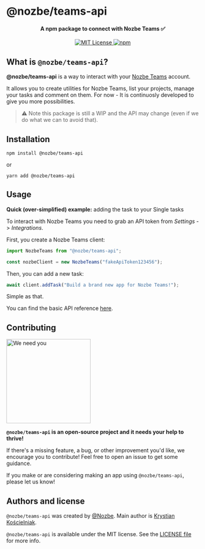 # @nozbe/teams-api

<h4 align="center">
  A npm package to connect with Nozbe Teams ✅
</h4>

<p align="center">
  <a href="https://github.com/Nozbe/teams-api/blob/master/LICENSE">
    <img src="https://img.shields.io/badge/License-MIT-blue.svg" alt="MIT License">
  </a>

  <!-- <a href="https://travis-ci.com/Nozbe/teams-api">
    <img src="https://api.travis-ci.com/Nozbe/teams-api.svg?branch=master" alt="CI Status">
  </a> -->

  <a href="https://www.npmjs.com/package/@nozbe/teams-api">
    <img src="https://img.shields.io/npm/v/@nozbe/teams-api.svg" alt="npm">
  </a>
</p>

<!-- |     | @nozbe/teams-api                                               |
| --- | -------------------------------------------------------------- |
| ⚡️ | **Launch your app instantly** no matter how much data you have | -->

## What is `@nozbe/teams-api`?

**@nozbe/teams-api** is a way to interact with your [Nozbe Teams](https://teams.nozbe.com) account.

It allows you to create utilities for Nozbe Teams, list your projects, manage your tasks and comment on them. For now - It is continuosly developed to give you more possibilities.

> ⚠️ Note this package is still a WIP and the API may change (even if we do what we can to avoid that).

## Installation

```
npm install @nozbe/teams-api
```

or

```
yarn add @nozbe/teams-api
```

## Usage

**Quick (over-simplified) example:** adding the task to your Single tasks

To interact with Nozbe Teams you need to grab an API token from _Settings_ -> _Integrations_.

First, you create a Nozbe Teams client:

```js
import NozbeTeams from "@nozbe/teams-api";

const nozbeClient = new NozbeTeams("fakeApiToken123456");
```

Then, you can add a new task:

```js
await client.addTask("Build a brand new app for Nozbe Teams!");
```

Simple as that.

You can find the basic API reference [here](./API.md).

## Contributing

<img src="https://github.com/Nozbe/WatermelonDB/raw/master/assets/needyou.jpg" alt="We need you" width="220" />

**`@nozbe/teams-api` is an open-source project and it needs your help to thrive!**

If there's a missing feature, a bug, or other improvement you'd like, we encourage you to contribute! Feel free to open an issue to get some guidance. <!-- and see [Contributing guide](./CONTRIBUTING.md) for details about project setup, testing, etc. -->

<!-- If you're just getting started, see [good first issues](https://github.com/Nozbe/teams-api/issues?q=is%3Aopen+is%3Aissue+label%3A%22good+first+issue%22) that are easy to contribute to. If you make a non-trivial contribution, email me, and I'll send you a nice 🍉 sticker! -->

If you make or are considering making an app using `@nozbe/teams-api`, please let us know!

## Authors and license

`@nozbe/teams-api` was created by [@Nozbe](https://github.com/Nozbe). Main author is [Krystian Kościelniak](https://github.com/kkoscielniak).

`@nozbe/teams-api` is available under the MIT license. See the [LICENSE file](./LICENSE) for more info.
